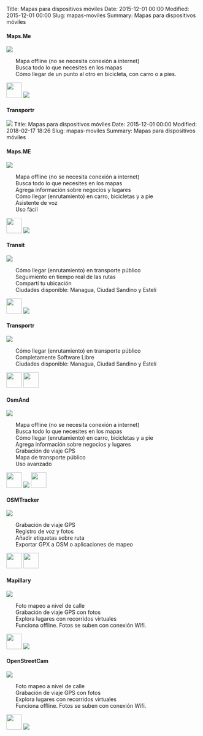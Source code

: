 Title: Mapas para dispositivos móviles
Date: 2015-12-01 00:00
Modified: 2015-12-01 00:00
Slug: mapas-moviles
Summary: Mapas para dispositivos móviles

<div class="article-style-line">
  <h4>Maps.Me</h4>

  <div>
    <img class="float-left" src="/images/mapsme.png" />
    <ul style="list-style-type:none;">
      <li>Mapa offline (no se necesita conexión a internet)</li>
      <li>Busca todo lo que necesites en los mapas</li>
      <li>Cómo llegar de un punto al otro en bicicleta, con carro o a pies.</li>
    </ul>
    <a href="https://play.google.com/store/apps/details?id=com.mapswithme.maps.pro" title="MAPS.ME in the Google Play Store"><img height="40px" class="storeBadge" src="/images/googleplay_badge.svg"></a>
    <a href="http://maps.me/iphone-app-pro" title="MAPS.ME in the Apple AppStore"><img class="storeBadge" src="/images/appstore_badge.svg"></a>
  </div>
  <div style="clear:both"></div>
</div>

<div class="article-style-line">
  <h4>Transportr</h4>
  <div>
    <img class="float-left" src="/images/transportr.png" />
Title: Mapas para dispositivos móviles
Date: 2015-12-01 00:00
Modified: 2018-02-17 18:26
Slug: mapas-moviles
Summary: Mapas para dispositivos móviles

<div class="article-style-line">
  <h4>Maps.ME</h4>

  <div>
    <img class="float-left" src="/images/mapsme.png" />
    <ul style="list-style-type:none;">
      <li>Mapa offline (no se necesita conexión a internet)</li>
      <li>Busca todo lo que necesites en los mapas</li>
      <li>Agrega información sobre negocios y lugares</li>
      <li>Cómo llegar (enrutamiento) en carro, bicicletas y a pie</li>
      <li>Asistente de voz</li>
      <li>Uso fácil</li>
    </ul>
    <a href="https://play.google.com/store/apps/details?id=com.mapswithme.maps.pro" title="MAPS.ME in the Google Play Store"><img height="40px" class="storeBadge" src="/images/googleplay_badge.svg"></a>
    <a href="http://maps.me/iphone-app-pro" title="MAPS.ME in the Apple AppStore"><img class="storeBadge" src="/images/appstore_badge.svg"></a>
  </div>
  <div style="clear:both"></div>
</div>

<div class="article-style-line">
  <h4>Transit</h4>

  <div>
    <img class="float-left" src="/images/transit.png" />
    <ul style="list-style-type:none;">
      <li>Cómo llegar (enrutamiento) en transporte público</li>
      <li>Seguimiento en tiempo real de las rutas</li>
      <li>Compartí tu ubicación</li>
      <li>Ciudades disponible: Managua, Ciudad Sandino y Estelí</li>
    </ul>
    <a href="https://play.google.com/store/apps/details?id=com.thetransitapp.droid" title="Transit in the Google Play Store"><img height="40px" class="storeBadge" src="/images/googleplay_badge.svg"></a>
    <a href="https://itunes.apple.com/app/apple-store/id498151501?mt=8" title="Transit in the Apple AppStore"><img class="storeBadge" src="/images/appstore_badge.svg"></a>
  </div>
  <div style="clear:both"></div>
</div>

<div class="article-style-line">
  <h4>Transportr</h4>

  <div>
    <img class="float-left" src="/images/transportr.png" />
    <ul style="list-style-type:none;">
      <li>Cómo llegar (enrutamiento) en transporte público</li>
      <li>Completamente Software Libre</li>
      <li>Ciudades disponible: Managua, Ciudad Sandino y Estelí</li>
      <li></li>
    </ul>
    <a href="https://play.google.com/store/apps/details?id=de.grobox.liberario" title="Transportr in the Google Play Store"><img height="40px" class="storeBadge" src="/images/googleplay_badge.svg"></a>
    <a href="https://f-droid.org/packages/de.grobox.liberario/" title="Transportr in F-Droid"><img height="40px" class="storeBadge" src="/images/fdroid_badge.svg"></a>
  </div>
  <div style="clear:both"></div>
</div>

<div class="article-style-line">
  <h4>OsmAnd</h4>

  <div>
    <img class="float-left" src="/images/osmand.png" />
    <ul style="list-style-type:none;">
      <li>Mapa offline (no se necesita conexión a internet)</li>
      <li>Busca todo lo que necesites en los mapas</li>
      <li>Cómo llegar (enrutamiento) en carro, bicicletas y a pie</li>
      <li>Agrega información sobre negocios y lugares</li>
      <li>Grabación de viaje GPS</li>
      <li>Mapa de transporte público</li>
      <li>Uso avanzado</li>
    </ul>
    <a href="https://play.google.com/store/apps/details?id=net.osmand" title="OsmAnd in the Google Play Store"><img height="40px" class="storeBadge" src="/images/googleplay_badge.svg"></a>
    <a href="https://itunes.apple.com/app/apple-store/id934850257?mt=8" title="OsmAnd in the Apple AppStore"><img class="storeBadge" src="/images/appstore_badge.svg"></a>
    <a href="https://f-droid.org/en/packages/net.osmand.plus/" title="OsmAnd in F-Droid"><img height="40px" class="storeBadge" src="/images/fdroid_badge.svg"></a>
  </div>
  <div style="clear:both"></div>
</div>

<div class="article-style-line">
  <h4>OSMTracker</h4>

  <div>
    <img class="float-left" src="/images/osmtracker.png" />
    <ul style="list-style-type:none;">
      <li>Grabación de viaje GPS</li>
      <li>Registro de voz y fotos</li>
      <li>Añadir etiquetas sobre ruta</li>
      <li>Exportar GPX a OSM o aplicaciones de mapeo</li>
    </ul>
    <a href="https://play.google.com/store/apps/details?id=me.guillaumin.android.osmtracker" title="OSMTracker in the Google Play Store"><img height="40px" class="storeBadge" src="/images/googleplay_badge.svg"></a>
    <a href="https://f-droid.org/en/packages/me.guillaumin.android.osmtracker/" title="OSMTracker in F-Droid"><img height="40px" class="storeBadge" src="/images/fdroid_badge.svg"></a>
  </div>
  <div style="clear:both"></div>
</div>

<div class="article-style-line">
  <h4>Mapillary</h4>

  <div>
    <img class="float-left" src="/images/mapillary.png" />
    <ul style="list-style-type:none;">
      <li>Foto mapeo a nivel de calle</li>
      <li>Grabación de viaje GPS con fotos</li>
      <li>Explora lugares con recorridos virtuales</li>
      <li>Funciona offline. Fotos se suben con conexión Wifi.</li>
    </ul>
    <a href="https://play.google.com/store/apps/details?id=app.mapillary" title="Mapillary in the Google Play Store"><img height="40px" class="storeBadge" src="/images/googleplay_badge.svg"></a>
    <a href="https://itunes.apple.com/us/app/mapillary/id757286802?mt=8" title="Mapillary in the Apple AppStore"><img class="storeBadge" src="/images/appstore_badge.svg"></a>
  </div>
  <div style="clear:both"></div>
</div>

<div class="article-style-line">
  <h4>OpenStreetCam</h4>

  <div>
    <img class="float-left" src="/images/openstreetcam.png" />
    <ul style="list-style-type:none;">
      <li>Foto mapeo a nivel de calle</li>
      <li>Grabación de viaje GPS con fotos</li>
      <li>Explora lugares con recorridos virtuales</li>
      <li>Funciona offline. Fotos se suben con conexión Wifi.</li>
    </ul>
    <a href="https://play.google.com/store/apps/details?id=com.telenav.streetview" title="Mapillary in the Google Play Store"><img height="40px" class="storeBadge" src="/images/googleplay_badge.svg"></a>
    <a href="https://itunes.apple.com/ro/app/openstreetcam/id1089548849?mt=8" title="OpenStreetCam in the Apple AppStore"><img class="storeBadge" src="/images/appstore_badge.svg"></a>
  </div>
  <div style="clear:both"></div>
</div>

